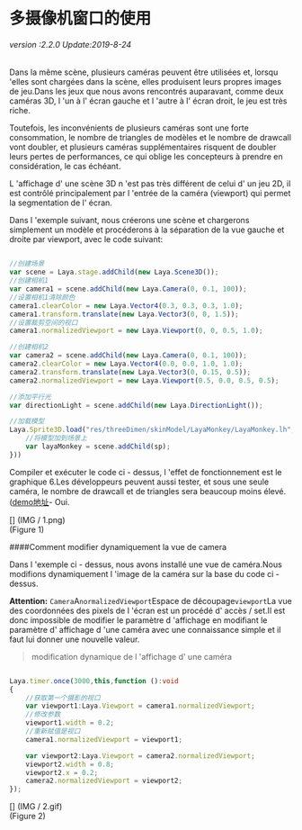 # 多摄像机窗口的使用

###### *version :2.2.0   Update:2019-8-24*

Dans la même scène, plusieurs caméras peuvent être utilisées et, lorsqu 'elles sont chargées dans la scène, elles produisent leurs propres images de jeu.Dans les jeux que nous avons rencontrés auparavant, comme deux caméras 3D, l 'un à l' écran gauche et l 'autre à l' écran droit, le jeu est très riche.

Toutefois, les inconvénients de plusieurs caméras sont une forte consommation, le nombre de triangles de modèles et le nombre de drawcall vont doubler, et plusieurs caméras supplémentaires risquent de doubler leurs pertes de performances, ce qui oblige les concepteurs à prendre en considération, le cas échéant.

L 'affichage d' une scène 3D n 'est pas très différent de celui d' un jeu 2D, il est contrôlé principalement par l 'entrée de la caméra (viewport) qui permet la segmentation de l' écran.

Dans l 'exemple suivant, nous créerons une scène et chargerons simplement un modèle et procéderons à la séparation de la vue gauche et droite par viewport, avec le code suivant:


```typescript

//创建场景
var scene = Laya.stage.addChild(new Laya.Scene3D());
//创建相机1
var camera1 = scene.addChild(new Laya.Camera(0, 0.1, 100));
//设置相机1清除颜色
camera1.clearColor = new Laya.Vector4(0.3, 0.3, 0.3, 1.0);
camera1.transform.translate(new Laya.Vector3(0, 0, 1.5));
//设置裁剪空间的视口
camera1.normalizedViewport = new Laya.Viewport(0, 0, 0.5, 1.0);

//创建相机2
var camera2 = scene.addChild(new Laya.Camera(0, 0.1, 100));
camera2.clearColor = new Laya.Vector4(0.0, 0.0, 1.0, 1.0);
camera2.transform.translate(new Laya.Vector3(0, 0.15, 0.5));
camera2.normalizedViewport = new Laya.Viewport(0.5, 0.0, 0.5, 0.5);

//添加平行光
var directionLight = scene.addChild(new Laya.DirectionLight());

//加载模型
Laya.Sprite3D.load("res/threeDimen/skinModel/LayaMonkey/LayaMonkey.lh", Laya.Handler.create(null, function(sp) {
    //将模型加到场景上
    var layaMonkey = scene.addChild(sp);
}))
```


Compiler et exécuter le code ci - dessus, l 'effet de fonctionnement est le graphique 6.Les développeurs peuvent aussi tester, et sous une seule caméra, le nombre de drawcall et de triangles sera beaucoup moins élevé.([demo地址](https://layaair.ldc.layabox.com/demo2/?language=ch&category=3d&group=Camera&name=MultiCamera)- Oui.

[] (IMG / 1.png) <br > (Figure 1)

####Comment modifier dynamiquement la vue de camera

Dans l 'exemple ci - dessus, nous avons installé une vue de caméra.Nous modifions dynamiquement l 'image de la caméra sur la base du code ci - dessus.

**Attention:** `Camera`A`normalizedViewport`Espace de découpage`viewport`La vue des coordonnées des pixels de l 'écran est un procédé d' accès / set.Il est donc impossible de modifier le paramètre d 'affichage en modifiant le paramètre d' affichage d 'une caméra avec une connaissance simple et il faut lui donner une nouvelle valeur.

> modification dynamique de l 'affichage d' une caméra


```typescript

Laya.timer.once(3000,this,function ():void 
{	
    //获取第一个摄影的视口
    var viewport1:Laya.Viewport = camera1.normalizedViewport;
    //修改参数
    viewport1.width = 0.2;
    //重新赋值是视口
    camera1.normalizedViewport = viewport1;

    var viewport2:Laya.Viewport = camera2.normalizedViewport;
    viewport2.width = 0.8;
    viewport2.x = 0.2;
    camera2.normalizedViewport = viewport2;
});
```


[] (IMG / 2.gif) <br > (Figure 2)

